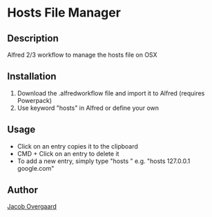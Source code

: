 # Hosts File Manager

## Description
Alfred 2/3 workflow to manage the hosts file on OSX

## Installation

1. Download the .alfredworkflow file and import it to Alfred (requires Powerpack)
1. Use keyword "hosts" in Alfred or define your own

## Usage

+ Click on an entry copies it to the clipboard
+ CMD + Click on an entry to delete it
+ To add a new entry, simply type "hosts <IP address> <hostname>" e.g. "hosts 127.0.0.1 google.com"

## Author
[Jacob Overgaard](http://jovergaard.me)
